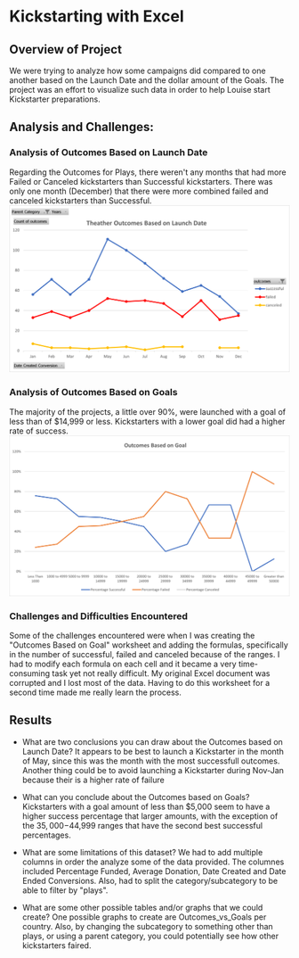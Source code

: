 # Kickstarting with Excel

## Overview of Project
We were trying to analyze how some campaigns did compared to one another based on the Launch Date and the dollar amount of the Goals. The project was an effort to visualize such data in order to help Louise start Kickstarter preparations.

## Analysis and Challenges: 

### Analysis of Outcomes Based on Launch Date
Regarding the Outcomes for Plays, there weren't any months that had more Failed or Canceled kickstarters than Successful kickstarters. There was only one month (December) that there were more combined failed and canceled kickstarters than Successful. 
![Theater_Outcomes_vs_Launch.png](https://github.com/DanielGandia/kickstarter-analysis/blob/main/Resources/Theater_Outcomes_vs_Launch.png)

### Analysis of Outcomes Based on Goals
The majority of the projects, a little over 90%, were launched with a goal of less than of $14,999 or less. Kickstarters with a lower goal did had a higher rate of success. 
![Outcomes_vs_Goals.png](https://github.com/DanielGandia/kickstarter-analysis/blob/main/Resources/Outcomes_vs_Goals.png)

### Challenges and Difficulties Encountered
Some of the  challenges encountered were when I was creating the "Outcomes Based on Goal" worksheet and adding the formulas, specifically in the number of successful, failed and canceled because of the ranges. I had to modify each formula on each cell and it became a very time-consuming task yet not really difficult. My original Excel document was corrupted and I lost most of the data. Having to do this worksheet for a second time made me really learn the process. 
## Results

- What are two conclusions you can draw about the Outcomes based on Launch Date? It appears to be best to launch a Kickstarter in the month of May, since this was the month with the most successfull outcomes. Another thing could be to avoid launching a Kickstarter during Nov-Jan because their is a higher rate of failure

- What can you conclude about the Outcomes based on Goals? Kickstarters with a goal amount of less than $5,000 seem to have a higher success percentage that larger amounts, with the exception of the $35,000-$44,999 ranges that have the second best successful percentages.

- What are some limitations of this dataset? We had to add multiple columns in order the analyze some of the data provided. The columnes included Percentage Funded, Average Donation, Date Created and Date Ended Conversions. Also, had to split the category/subcategory to be able to filter by "plays". 

- What are some other possible tables and/or graphs that we could create? One possible graphs to create are Outcomes_vs_Goals per country. Also, by changing the subcategory to something other than plays, or using a parent category, you could potentially see how other kickstarters faired. 
